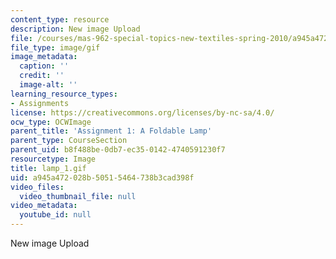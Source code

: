 ```yaml
---
content_type: resource
description: New image Upload
file: /courses/mas-962-special-topics-new-textiles-spring-2010/a945a472028b50515464738b3cad398f_lamp_1.gif
file_type: image/gif
image_metadata:
  caption: ''
  credit: ''
  image-alt: ''
learning_resource_types:
- Assignments
license: https://creativecommons.org/licenses/by-nc-sa/4.0/
ocw_type: OCWImage
parent_title: 'Assignment 1: A Foldable Lamp'
parent_type: CourseSection
parent_uid: b8f488be-0db7-ec35-0142-4740591230f7
resourcetype: Image
title: lamp_1.gif
uid: a945a472-028b-5051-5464-738b3cad398f
video_files:
  video_thumbnail_file: null
video_metadata:
  youtube_id: null
---
```

New image Upload